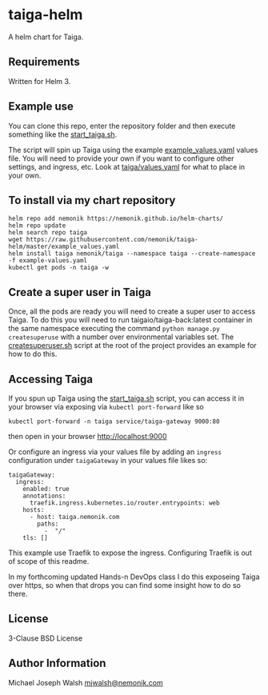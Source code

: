 # taiga-helm

A helm chart for Taiga.

## Requirements

Written for Helm 3.

## Example use

You can clone this repo, enter the repository folder and then execute something like the [start_taiga.sh](start_taiga.sh).

The script will spin up Taiga using the example [example_values.yaml](example_values.yaml) values file.  You will need
to provide your own if you want to configure other settings, and ingress, etc.  Look at [taiga/values.yaml](taiga/values.yaml)
for what to place in your own.

## To install via my chart repository

```
helm repo add nemonik https://nemonik.github.io/helm-charts/
helm repo update
helm search repo taiga
wget https://raw.githubusercontent.com/nemonik/taiga-helm/master/example_values.yaml
helm install taiga nemonik/taiga --namespace taiga --create-namespace -f example-values.yaml
kubectl get pods -n taiga -w
```

## Create a super user in Taiga

Once, all the pods are ready you will need to create a super user to access Taiga. To do this you 
will need to run taigaio/taiga-back:latest container in the same namespace executing the command 
`python manage.py createsuperuse` with a number over environmental variables set.  The [createsuperuser.sh](createsuperuser.sh) 
script at the root of the project provides an example for how to do this.

## Accessing Taiga

If you spun up Taiga using the [start_taiga.sh](start_taiga.sh) script, you can access it in your
browser via exposing via `kubectl port-forward` like so

```
kubectl port-forward -n taiga service/taiga-gateway 9000:80
```

then open in your browser [http://localhost:9000](http://localhost:9000)

Or configure an ingress via your values file by adding an `ingress` configuration under
`taigaGateway` in your values file likes so:

```
taigaGateway:
  ingress:
    enabled: true
    annotations:
      traefik.ingress.kubernetes.io/router.entrypoints: web
    hosts:
      - host: taiga.nemonik.com
        paths:
          -  "/"
    tls: []
``` 

This example use Traefik to expose the ingress.  Configuring Traefik is out of scope of this 
readme.  

In my forthcoming updated Hands-n DevOps class I do this exposeing Taiga over https, so when that
drops you can find some insight how to do so there.

## License

3-Clause BSD License

## Author Information

Michael Joseph Walsh <mjwalsh@nemonik.com>
